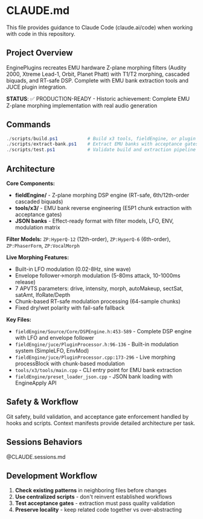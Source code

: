 # CLAUDE.md

This file provides guidance to Claude Code (claude.ai/code) when working with code in this repository.

## Project Overview

EnginePlugins recreates EMU hardware Z-plane morphing filters (Audity 2000, Xtreme Lead-1, Orbit, Planet Phatt) with T1/T2 morphing, cascaded biquads, and RT-safe DSP. Complete with EMU bank extraction tools and JUCE plugin integration.

**STATUS**: ✅ PRODUCTION-READY - Historic achievement: Complete EMU Z-plane morphing implementation with real audio generation

## Commands

```powershell
./scripts/build.ps1           # Build x3 tools, fieldEngine, or plugin
./scripts/extract-bank.ps1    # Extract EMU banks with acceptance gates
./scripts/test.ps1            # Validate build and extraction pipeline
```

## Architecture

**Core Components:**
- **fieldEngine/** - Z-plane morphing DSP engine (RT-safe, 6th/12th-order cascaded biquads)
- **tools/x3/** - EMU bank reverse engineering (E5P1 chunk extraction with acceptance gates)
- **JSON banks** - Effect-ready format with filter models, LFO, ENV, modulation matrix

**Filter Models:**
`ZP:HyperQ-12` (12th-order), `ZP:HyperQ-6` (6th-order), `ZP:PhaserForm`, `ZP:VocalMorph`

**Live Morphing Features:**
- Built-in LFO modulation (0.02-8Hz, sine wave)
- Envelope follower→morph modulation (5-80ms attack, 10-1000ms release)
- 7 APVTS parameters: drive, intensity, morph, autoMakeup, sectSat, satAmt, lfoRate/Depth
- Chunk-based RT-safe modulation processing (64-sample chunks)
- Fixed dry/wet polarity with fail-safe fallback

**Key Files:**
- `fieldEngine/Source/Core/DSPEngine.h:453-589` - Complete DSP engine with LFO and envelope follower
- `fieldEngine/juce/PluginProcessor.h:96-136` - Built-in modulation system (SimpleLFO, EnvMod)
- `fieldEngine/juce/PluginProcessor.cpp:173-296` - Live morphing processBlock with chunk-based modulation
- `tools/x3/tools/main.cpp` - CLI entry point for EMU bank extraction
- `fieldEngine/preset_loader_json.cpp` - JSON bank loading with EngineApply API

## Safety & Workflow

Git safety, build validation, and acceptance gate enforcement handled by hooks and scripts.
Context manifests provide detailed architecture per task.

## Sessions Behaviors

@CLAUDE.sessions.md

## Development Workflow

1. **Check existing patterns** in neighboring files before changes
2. **Use centralized scripts** - don't reinvent established workflows
3. **Test acceptance gates** - extraction must pass quality validation
4. **Preserve locality** - keep related code together vs over-abstracting